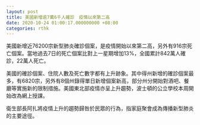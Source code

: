 ```yaml
---
layout: post
title: 美國新增逾7萬6千人確診　疫情以來第二高
date: 2020-10-24 01:00:17.000000000 +08:00
categories: rthk
---
```


美國新增近76200宗新型肺炎確診個案，是疫情開始以來第二高，另外有916宗死亡個案。當地過去7日的死亡個案比對上一星期增加13%，全國累計842萬人確診，22萬人死亡。

美國的確診個案、住院人數及死亡數字都有上升跡象。其中得州新增的確診個案最多，有6820宗，另外有8個州錄得單日新增個案新高，部分州分開始對酒吧、餐廳等實施新的限制措施。美國東北部疫情亦呈上升趨勢，波士頓的公立學校本周開始改為網上授課。

衛生部長阿扎將疫情上升的趨勢歸咎於民眾的行為，指家庭聚會成為傳播新型肺炎的主要途徑。
